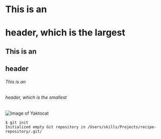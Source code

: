 # This is an <h1> header, which is the largest
## This is an <h2> header
###### This is an <h6> header, which is the smallest


![Image of Yaktocat](https://octodex.github.com/images/yaktocat.png)


```
$ git init
Initialized empty Git repository in /Users/skills/Projects/recipe-repository/.git/
```
